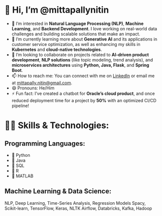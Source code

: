 # 👋 Hi, I’m @mittapallynitin

- 👀 I’m interested in **Natural Language Processing (NLP)**, **Machine Learning**, and **Backend Development**. I love working on real-world data challenges and building scalable solutions that make an impact.
- 🌱 I’m currently learning more about **Generative AI** and its applications in customer service optimization, as well as enhancing my skills in **Kubernetes** and **cloud-native technologies**.
- 💞️ I’m looking to collaborate on projects related to **AI-driven product development**, **NLP solutions** (like topic modeling, trend analysis), and **microservices architectures** using **Python, Java, Flask**, and **Spring Boot**.
- 📫 How to reach me: You can connect with me on [LinkedIn](https://www.linkedin.com/in/nitinmittapally/) or email me at mittapally.nitin@gmail.com.
- 😄 Pronouns: He/Him
- ⚡ Fun fact: I’ve created a chatbot for **Oracle’s cloud product**, and once reduced deployment time for a project by **50%** with an optimized CI/CD pipeline!

# 👨‍💻 Skills & Technologies:

## Programming Languages:
 - 🌟 Python
 - 🌟 Java
 - 🌟 SQL
 - 🌟 R
 - 🌟 MATLAB

## Machine Learning & Data Science:

NLP, Deep Learning, Time-Series Analysis, Regression Models
Spacy, Scikit-learn, TensorFlow, Keras, NLTK
Airflow, Databricks, Kafka, Hadoop
